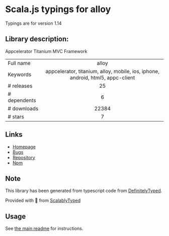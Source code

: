 
# Scala.js typings for alloy

Typings are for version 1.14

## Library description:
Appcelerator Titanium MVC Framework

|                    |                 |
| ------------------ | :-------------: |
| Full name          | alloy |
| Keywords           | appcelerator, titanium, alloy, mobile, ios, iphone, android, html5, appc-client |
| # releases         | 25 |
| # dependents       | 6 |
| # downloads        | 22384 |
| # stars            | 7 |

## Links
- [Homepage](https://github.com/appcelerator/alloy#readme)
- [Bugs](https://jira.appcelerator.org/browse/ALOY)
- [Repository](https://github.com/appcelerator/alloy)
- [Npm](https://www.npmjs.com/package/alloy)
    


## Note
This library has been generated from typescript code from [DefinitelyTyped](https://definitelytyped.org).

Provided with :purple_heart: from [ScalablyTyped](https://github.com/oyvindberg/ScalablyTyped)

## Usage
See [the main readme](../../readme.md) for instructions.


